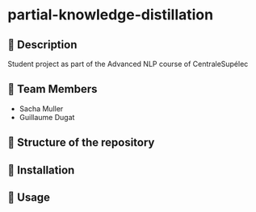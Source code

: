 # partial-knowledge-distillation

## :book: Description

Student project as part of the Advanced NLP course of CentraleSupélec


## :busts_in_silhouette: Team Members

- Sacha Muller
- Guillaume Dugat


## :file_folder: Structure of the repository


## :hammer: Installation


## :ferris_wheel: Usage
